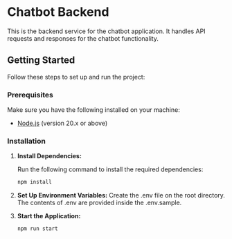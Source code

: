 # Chatbot Backend

This is the backend service for the chatbot application. It handles API requests and responses for the chatbot functionality.

## Getting Started

Follow these steps to set up and run the project:

### Prerequisites

Make sure you have the following installed on your machine:

-   [Node.js](https://nodejs.org/) (version 20.x or above)

### Installation

1. **Install Dependencies:**

    Run the following command to install the required dependencies:

    ```bash
    npm install

    ```

2. **Set Up Environment Variables:**
   Create the .env file on the root directory. The contents of .env are provided inside the .env.sample.

3. **Start the Application:**
    ```bash
    npm run start
    ```
